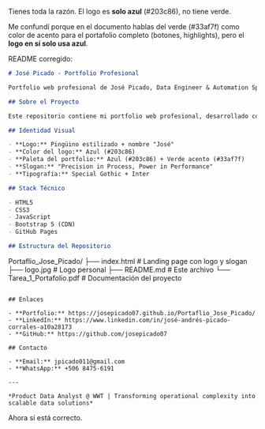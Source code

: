 Tienes toda la razón. El logo es **solo azul** (#203c86), no tiene verde. 

Me confundí porque en el documento hablas del verde (#33af7f) como color de acento para el portafolio completo (botones, highlights), pero el **logo en sí solo usa azul**.

README corregido:

```markdown
# José Picado - Portfolio Profesional

Portfolio web profesional de José Picado, Data Engineer & Automation Specialist.

## Sobre el Proyecto

Este repositorio contiene mi portfolio web profesional, desarrollado como parte del curso de Portafolio Pro en Universidad Cenfotec.

## Identidad Visual

- **Logo:** Pingüino estilizado + nombre "José"
- **Color del logo:** Azul (#203c86)
- **Paleta del portfolio:** Azul (#203c86) + Verde acento (#33af7f)
- **Slogan:** "Precision in Process, Power in Performance"
- **Tipografía:** Special Gothic + Inter

## Stack Técnico

- HTML5
- CSS3
- JavaScript
- Bootstrap 5 (CDN)
- GitHub Pages

## Estructura del Repositorio

```
Portaflio_Jose_Picado/
├── index.html          # Landing page con logo y slogan
├── logo.jpg            # Logo personal
├── README.md           # Este archivo
└── Tarea_1_Portafolio.pdf  # Documentación del proyecto
```

## Enlaces

- **Portfolio:** https://josepicado07.github.io/Portaflio_Jose_Picado/
- **LinkedIn:** https://www.linkedin.com/in/josé-andrés-picado-corrales-a10a28173
- **GitHub:** https://github.com/josepicado07

## Contacto

- **Email:** jpicado011@gmail.com
- **WhatsApp:** +506 8475-6191

---

*Product Data Analyst @ WWT | Transforming operational complexity into scalable data solutions*
```

Ahora sí está correcto.
